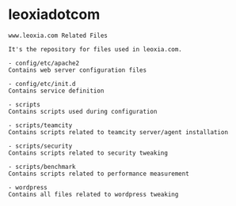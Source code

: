 # leoxiadotcom	
	www.leoxia.com Related Files
	
	It's the repository for files used in leoxia.com.
	
	- config/etc/apache2
	Contains web server configuration files

	- config/etc/init.d
	Contains service definition
	
	- scripts
	Contains scripts used during configuration
	
	- scripts/teamcity
	Contains scripts related to teamcity server/agent installation

	- scripts/security
	Contains scripts related to security tweaking

	- scripts/benchmark
	Contains scripts related to performance measurement

	- wordpress
	Contains all files related to wordpress tweaking
